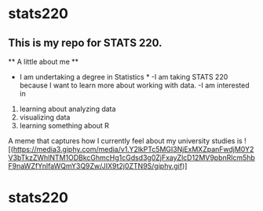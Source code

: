 # stats220

## This is my repo for STATS 220. 

** A little about me **

* I am undertaking a degree in Statistics *
-I am taking STATS 220 because I want to learn more about working with data.
-I am interested in
1. learning about analyzing data
2. visualizing data
3. learning something about R

A meme that captures how I currently feel about my university studies is 
! [(https://media3.giphy.com/media/v1.Y2lkPTc5MGI3NjExMXZpanFwdjM0Y2V3bTkzZWhlNTM1ODBkcGhmcHg1cGdsd3g0ZjFxayZlcD12MV9pbnRlcm5hbF9naWZfYnlfaWQmY3Q9Zw/JIX9t2j0ZTN9S/giphy.gif)]
# stats220
